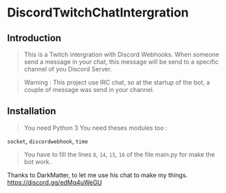 # DiscordTwitchChatIntergration

## Introduction

>This is a Twitch intergration with Discord Webhooks.
>When someone send a message in your chat, this message will be send to a specific channel of you Discord Server.

> Warning : This project use IRC chat, so at the startup of the bot, a couple of message was send in your channel.


## Installation

> You need Python 3
> You need theses modules too :

`socket`,
`discordwebhook`,
`time`

>  You have to fill the lines `8`, `14`, `15`, `16` of the file main.py for make the bot work.



Thanks to DarkMatter, to let me use his chat to make my things.
https://discord.gg/edMq4uWeGU
